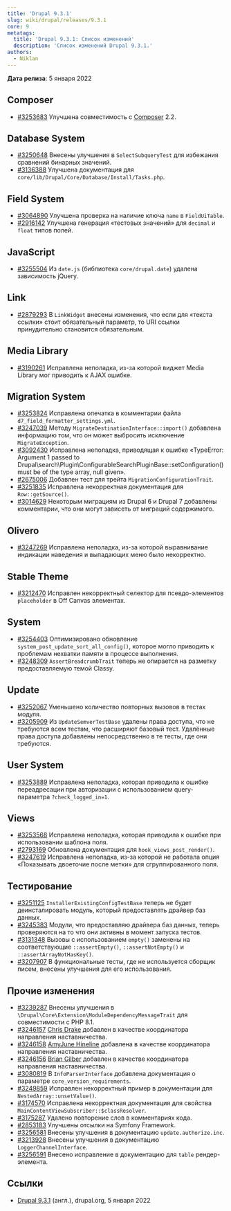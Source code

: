 ```yaml
---
title: 'Drupal 9.3.1'
slug: wiki/drupal/releases/9.3.1
core: 9 
metatags:
  title: 'Drupal 9.3.1: Список изменений'
  description: 'Список изменений Drupal 9.3.1.'
authors:
  - Niklan
---
```


**Дата релиза**: 5 января 2022

## Composer

* [#3253683](https://www.drupal.org/node/3253683) Улучшена совместимость с [Composer](../../../../../composer/index.md) 2.2.

## Database System

* [#3250648](https://www.drupal.org/node/3250648) Внесены улучшения в `SelectSubqueryTest` для избежания сравнений бинарных значений.
* [#3136388](https://www.drupal.org/node/3136388) Улучшена документация для `core/lib/Drupal/Core/Database/Install/Tasks.php`.

## Field System

* [#3064890](https://www.drupal.org/node/3064890) Улучшена проверка на наличие ключа  `name` в `FieldUiTable`.
* [#2916142](https://www.drupal.org/node/2916142) Улучшена генерация «тестовых значений» для `decimal` и `float` типов полей.

## JavaScript

* [#3255504](https://www.drupal.org/node/3255504) Из `date.js` (библиотека `core/drupal.date`) удалена зависимость jQuery.

## Link

* [#2879293](https://www.drupal.org/node/2879293) В `LinkWidget` внесены изменения, что если для «текста ссылки» стоит обязательный параметр, то URI ссылки принудительно становится обязательным.

## Media Library

* [#3190261](https://www.drupal.org/node/3190261) Исправлена неполадка, из-за которой виджет Media Library мог приводить к AJAX ошибке.

## Migration System

* [#3253824](https://www.drupal.org/node/3253824) Исправлена опечатка в комментарии файла `d7_field_formatter_settings.yml`.
* [#3247039](https://www.drupal.org/node/3247039) Методу `MigrateDestinationInterface::import()` добавлена информацию том, что он может выбросить исключение `MigrateException`.
* [#3092430](https://www.drupal.org/node/3092430) Исправлена неполадка, приводящая к ошибке «TypeError: Argument 1 passed to Drupal\search\Plugin\ConfigurableSearchPluginBase::setConfiguration() must be of the type array, null given».
* [#2675006](https://www.drupal.org/node/2675006) Добавлен тест для трейта `MigrationConfigurationTrait`.
* [#3251835](https://www.drupal.org/node/3251835) Исправлена некорректная документация для `Row::getSource()`.
* [#3014629](https://www.drupal.org/node/3014629) Некоторым миграциям из Drupal 6 и Drupal 7 добавлены комментарии, что они могут зависеть от миграций содержимого. 

## Olivero

* [#3247269](https://www.drupal.org/node/3247269) Исправлена неполадка, из-за которой выравнивание индикации наведения и выпадающих меню было некорректно.

## Stable Theme

* [#3212470](https://www.drupal.org/node/3212470) Исправлен некорректный селектор для псевдо-элементов `placeholder` в Off Canvas элементах.

## System

* [#3254403](https://www.drupal.org/node/3254403) Оптимизировано обновление `system_post_update_sort_all_config()`, которое могло приводить к проблемам нехватки памяти в процессе выполнения.
* [#3248309](https://www.drupal.org/node/3248309) `AssertBreadcrumbTrait` теперь не опирается на разметку предоставляемую темой Classy.

## Update

* [#3252067](https://www.drupal.org/node/3252067) Уменьшено количество повторных вызовов в тестах модуля.
* [#3205909](https://www.drupal.org/node/3205909) Из `UpdateSemverTestBase` удалены права доступа, что не требуются всем тестам, что расширяют базовый тест. Удалённые права доступа добавлены непосредственно в те тесты, где они требуются.

## User System

* [#3253889](https://www.drupal.org/node/3253889) Исправлена неполадка, которая приводила к ошибке переадресации при авторизации с использованием query-параметра `?check_logged_in=1`.

## Views

* [#3253568](https://www.drupal.org/node/3253568) Исправлена неполадка, которая приводила к ошибке при использовании шаблона поля.
* [#2793169](https://www.drupal.org/node/2793169) Обновлена документация для `hook_views_post_render()`.
* [#3247619](https://www.drupal.org/node/3247619) Исправлена неполадка, из-за которой не работала опция «Показывать двоеточие после метки» для сгруппированного поля.

## Тестирование

* [#3251125](https://www.drupal.org/node/3251125) `InstallerExistingConfigTestBase` теперь не будет деинсталировать модуль, который предоставлять драйвер баз данных.
* [#3245383](https://www.drupal.org/node/3245383) Модули, что предоставляю драйвера баз данных, теперь проверяются на то что они активны в момент запуска тестов.
* [#3131348](https://www.drupal.org/node/3131348) Вызовы с использованием `empty()` заменены на соответствующие `::assertEmpty()`, `::assertNotEmpty()` и `::assertArrayNotHasKey()`.
* [#3207907](https://www.drupal.org/node/3207907) В функциональные тесты, где не используется сборщик писем, внесены улучшения для его использования.

## Прочие изменения

* [#3239287](https://www.drupal.org/node/3239287) Внесены улучшения в `\Drupal\Core\Extension\ModuleDependencyMessageTrait` для совместимости с PHP 8.1.
* [#3246157](https://www.drupal.org/node/3246157) [Chris Drake](https://www.drupal.org/u/chrisdarke) добавлен в качестве координатора направления наставничества.
* [#3246158](https://www.drupal.org/node/3246158) [AmyJune Hineline](https://www.drupal.org/u/volkswagenchick) добавлена в качестве координатора направления наставничества.
* [#3246156](https://www.drupal.org/node/3246156) [Brian Gilber](https://www.drupal.org/u/realityloop) добавлен в качестве координатора направления наставничества.
* [#3080819](https://www.drupal.org/node/3080819) В `InfoParserInterface` добавлена документация о параметре `core_version_requirements`.
* [#3249859](https://www.drupal.org/node/3249859) Исправлен некорректный пример в документации для `NestedArray::unsetValue()`.
* [#3174570](https://www.drupal.org/node/3174570) Исправлена некорректная документация для свойства `MainContentViewSubscriber::$classResolver`.
* [#3175287](https://www.drupal.org/node/3175287) Удалено повторение слов в комментариях кода.
* [#2853183](https://www.drupal.org/node/2853183) Улучшены отсылки на Symfony Framework.
* [#3256581](https://www.drupal.org/node/3256581) Внесены улучшения в документацию `update.authorize.inc`.
* [#3213928](https://www.drupal.org/node/3213928) Внесены улучшения в документацию `LoggerChannelInterface`.
* [#3256591](https://www.drupal.org/node/3256591) Внесено исправление в документацию для `table` рендер-элемента.

## Ссылки

- [Drupal 9.3.1](https://www.drupal.org/project/drupal/releases/9.3.1) (англ.), drupal.org, 5 января 2022
